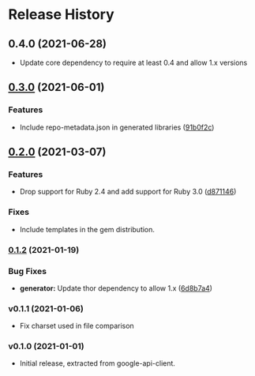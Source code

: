 # Release History

## 0.4.0 (2021-06-28)

* Update core dependency to require at least 0.4 and allow 1.x versions

## [0.3.0](https://www.github.com/googleapis/google-api-ruby-client/compare/google-apis-generator/v0.2.0...google-apis-generator/v0.3.0) (2021-06-01)


### Features

* Include repo-metadata.json in generated libraries ([91b0f2c](https://www.github.com/googleapis/google-api-ruby-client/commit/91b0f2c17d76fedf8aa3f7c905c424fe8b64a970))

## [0.2.0](https://www.github.com/googleapis/google-api-ruby-client/compare/google-apis-generator/v0.1.2...v0.2.0) (2021-03-07)

### Features

* Drop support for Ruby 2.4 and add support for Ruby 3.0 ([d871146](https://www.github.com/googleapis/google-api-ruby-client/commit/d871146916f3dd19a12820c03068b3861a4bc879))

### Fixes

* Include templates in the gem distribution.

### [0.1.2](https://www.github.com/googleapis/google-api-ruby-client/compare/google-apis-generator/v0.1.1...v0.1.2) (2021-01-19)


### Bug Fixes

* **generator:** Update thor dependency to allow 1.x ([6d8b7a4](https://www.github.com/googleapis/google-api-ruby-client/commit/6d8b7a4a5fb7ad524aa5083beac7a67a248526fa))

### v0.1.1 (2021-01-06)

* Fix charset used in file comparison

### v0.1.0 (2021-01-01)

* Initial release, extracted from google-api-client.

